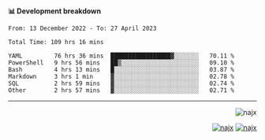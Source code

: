 <b>📊 Development breakdown</b>
<!--START_SECTION:waka-->

```text
From: 13 December 2022 - To: 27 April 2023

Total Time: 109 hrs 16 mins

YAML         76 hrs 36 mins  █████████████████▓░░░░░░░   70.11 %
PowerShell   9 hrs 56 mins   ██▒░░░░░░░░░░░░░░░░░░░░░░   09.10 %
Bash         4 hrs 13 mins   █░░░░░░░░░░░░░░░░░░░░░░░░   03.87 %
Markdown     3 hrs 1 min     ▓░░░░░░░░░░░░░░░░░░░░░░░░   02.78 %
SQL          2 hrs 59 mins   ▓░░░░░░░░░░░░░░░░░░░░░░░░   02.74 %
Other        2 hrs 57 mins   ▓░░░░░░░░░░░░░░░░░░░░░░░░   02.71 %
```

<!--END_SECTION:waka-->
-----
<p align="right">
  <img src="https://komarev.com/ghpvc/?username=najx&label=GitHub%20Profile%20Views&color=yellow&style=flat" alt="najx" />
</p align="center">
<p align="right">
  <a href="https://www.linkedin.com/in/abdx"><img src="https://img.shields.io/badge/LinkedIn--_.svg?style=social&logo=linkedin" alt="najx"></a>
  <a href="https://stackoverflow.com/users/19588110/najim-abdelmoula"><img src="https://img.shields.io/badge/Stack Overflow--_.svg?style=social&logo=stackoverflow" alt="najx"></a>
</p align="center">
